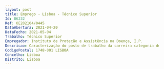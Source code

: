 ```yaml
--- 
layout: post
title: Emprego - Lisboa - Técnico Superior
Id: 86232
Ref: OE202104/0445
DataAbertura: 2021-04-20
DataFecho: 2021-05-04
Trabalho: Técnico Superior
Empregador: Instituto de Proteção e Assistência na Doença, I.P.
Descricao: Caracterização do posto de trabalho da carreira categoria de técnico superior Para além das funções gerais atribuídas aos técnicos superiores, competirá ao técnico da área de Comunicação e Relações Públicas desenvolver atividades e tarefas multifacetadas, sobretudo prosseguidas em torno da promoção e imagem da ADSE, I.P., e diretamente relacionadas com o desenvolvimento de tecnologias gráficas e design de comunicação, bem como a produção de conteúdos, aplicados aos meios multimédia e que requerem competências de edição, produção e desenvolvimento, nomeadamente    Criação, produção e gestão web e multimédia para  portal, App MyADSE, ADSE Direta, Intranet, newsletters, redes sociais, etc   Organização e acompanhamento de webinars de informação formação junto de beneficiários e demais públicos   Proposta e execução de novas funcionalidades a disponibilizar no portal e na app   Suporte às campanhas de comunicação, no âmbito das tecnologias da informação e da comunicação e multimédia.
CodigoPostal: 1748-001 LISBOA
Concelho: Lisboa
Distrito: Lisboa
--- 
```

